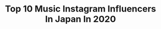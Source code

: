 ---
title: Top 10 Music Instagram Influencers In Japan In 2020
description: >-
  Find top music Instagram influencers in Japan in 2020. Most popular hashtags: #japan #music #addiction #instagood.
platform: Instagram
profiles:
  - username: "aclaireytale"
    fullname: >-
      aclaireytale ✨
    location: "Japan"
    followers: 7383
    engagement: 743
    commentsToLikes: 0.144772
    id: ck8t28rypykbk0j78tmug0qyc
    verified: false
    hashtags: "#disneytokyo, #disney, #birthday, #travel"
  - username: "saori_fujisaki"
    fullname: >-
      Saori
    location: "Japan"
    followers: 304285
    engagement: 1284
    commentsToLikes: 0.013791
    id: ck0tsrsn00blw0i196lxdc5vv
    verified: true
    hashtags: "#kinggnu, #mrheartache, #beijing, #wanima"
  - username: "iamdennisfresh"
    fullname: >-
      Dennis
    location: "Japan"
    followers: 110906
    engagement: 810
    commentsToLikes: 0.012636
    id: ck0vvqnj6qbve0i19ejtoh2t2
    verified: false
    hashtags: "#familiachula, #ad, #tictacxspotify, #hustlefresh"
  - username: "k.b_addiction"
    fullname: >-
      K.B(ADDICTION)
    location: "Japan"
    followers: 30198
    engagement: 1459
    commentsToLikes: 0.015534
    id: ck8t7jxfxh3330j78j6j2j4dl
    verified: false
    hashtags: "#coffee, #powerofmusic, #streaminglive, #performance"
  - username: "shihomi1129"
    fullname: >-
      小越しほみ Shihomi Ogoshi
    location: "Japan"
    followers: 85592
    engagement: 165
    commentsToLikes: 0.043858
    id: ck8tctqg50n9m0j78s706lisg
    verified: false
    hashtags: "#japanesegirl, #glico, #dress, #instafashion"
  - username: "markveins"
    fullname: >-
      mark veins 🦇
    location: "Japan"
    followers: 12383
    engagement: 1262
    commentsToLikes: 0.137288
    id: ck8sxzz8fj9dm0j78wb173nu1
    verified: false
    hashtags: "#newsong, #instaart, #ig, #songoftheday"
  - username: "rikariko_official"
    fullname: >-
      りかりこ
    location: "Japan"
    followers: 69462
    engagement: 711
    commentsToLikes: 0.009123
    id: ck13cipn10jky0i19009tudzj
    verified: true
    hashtags: "#dog, #tokyodisneysea, #tgc, #wargo"
  - username: "kazumamitchell"
    fullname: >-
      ミッチェル和馬
    location: "Japan"
    followers: 166220
    engagement: 1903
    commentsToLikes: 0.006442
    id: ck0u9bk229hku0i19oukhm1rg
    verified: true
    hashtags: "#2020aw, #abematv, #stayhome, #henrikvibskov"
  - username: "yosh_sstp"
    fullname: >-
      Yosh
    location: "Japan"
    followers: 23764
    engagement: 1075
    commentsToLikes: 0.006790
    id: ck5pyn6wvwu510i110yk9fonv
    verified: false
    hashtags: "#senpainoticedme, #manwithamission, #newspeak, #thehideoutstudios"
  - username: "missmadeline666"
    fullname: >-
      Miss Madeline
    location: "Japan"
    followers: 6188
    engagement: 1013
    commentsToLikes: 0.029522
    id: ck8swl4v3egd10j78afrown3c
    verified: false
    hashtags: "#bts"
---